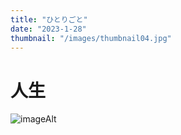```yaml
---
title: "ひとりごと"
date: "2023-1-28"
thumbnail: "/images/thumbnail04.jpg"
---
```

# 人生
![imageAlt](https://m.media-amazon.com/images/P/1853261580.01._SCLZZZZZZZ_SX500_.jpg "imageTitle") 